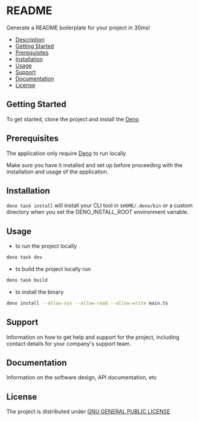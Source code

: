# README

Generate a README boilerplate for your project in 30ms!
<!-- ![image](./code.png) -->

- [Description](#description)
- [Getting Started](#getting-started)
- [Prerequisites](#prerequisites)
- [Installation](#installation)
- [Usage](#usage)
- [Support](#support)
- [Documentation](#documentation)
- [License](#license)

## Getting Started

To get started, clone the project and install the [Deno](https://deno.land)

## Prerequisites

The application only require [Deno](https://deno.land) to run locally

Make sure you have it installed and set up before proceeding with the installation and usage of the application.

## Installation

`deno task install` will install your CLI tool in `$HOME/.deno/bin` or a custom directory when you set the DENO_INSTALL_ROOT environment variable.

## Usage

- to run the project locally

```sh
deno task dev
```

- to build the project locally run

```sh
deno task build
```

- to install the binary

```sh
deno install --allow-sys --allow-read --allow-write main.ts
```

## Support

Information on how to get help and support for the project, including contact details for your company's support team.

## Documentation

Information on the software design, API documentation, etc

## License

The project is distributed under [ GNU GENERAL PUBLIC LICENSE](./LICENSE)
